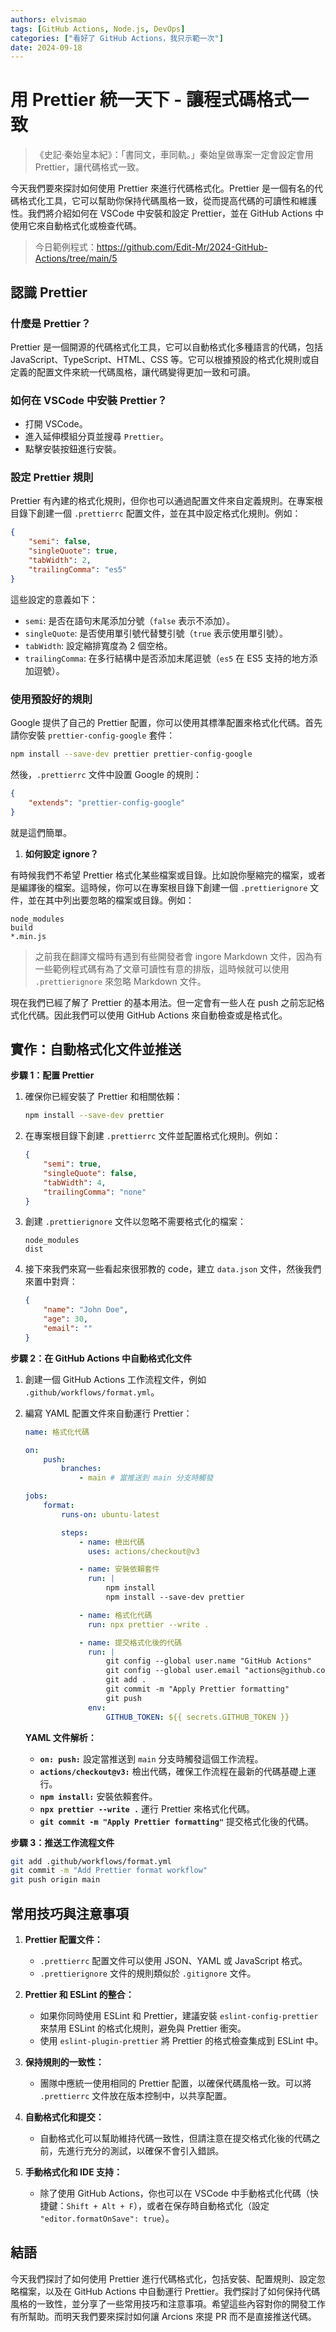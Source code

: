 ```yaml
---
authors: elvismao
tags: [GitHub Actions, Node.js, DevOps]
categories: ["看好了 GitHub Actions，我只示範一次"]
date: 2024-09-18
---
```


# 用 Prettier 統一天下 - 讓程式碼格式一致

> 《史記·秦始皇本紀》：「書同文，車同軌。」秦始皇做專案一定會設定會用 Prettier，讓代碼格式一致。

今天我們要來探討如何使用 Prettier 來進行代碼格式化。Prettier 是一個有名的代碼格式化工具，它可以幫助你保持代碼風格一致，從而提高代碼的可讀性和維護性。我們將介紹如何在 VSCode 中安裝和設定 Prettier，並在 GitHub Actions 中使用它來自動格式化或檢查代碼。

> 今日範例程式：<https://github.com/Edit-Mr/2024-GitHub-Actions/tree/main/5>

## 認識 Prettier

### 什麼是 Prettier？

Prettier 是一個開源的代碼格式化工具，它可以自動格式化多種語言的代碼，包括 JavaScript、TypeScript、HTML、CSS 等。它可以根據預設的格式化規則或自定義的配置文件來統一代碼風格，讓代碼變得更加一致和可讀。

### 如何在 VSCode 中安裝 Prettier？

- 打開 VSCode。
- 進入延伸模組分頁並搜尋 `Prettier`。
- 點擊安裝按鈕進行安裝。

### 設定 Prettier 規則

Prettier 有內建的格式化規則，但你也可以通過配置文件來自定義規則。在專案根目錄下創建一個 `.prettierrc` 配置文件，並在其中設定格式化規則。例如：

```json
{
    "semi": false,
    "singleQuote": true,
    "tabWidth": 2,
    "trailingComma": "es5"
}
```

這些設定的意義如下：

- `semi`: 是否在語句末尾添加分號（`false` 表示不添加）。
- `singleQuote`: 是否使用單引號代替雙引號（`true` 表示使用單引號）。
- `tabWidth`: 設定縮排寬度為 2 個空格。
- `trailingComma`: 在多行結構中是否添加末尾逗號（`es5` 在 ES5 支持的地方添加逗號）。

### 使用預設好的規則

Google 提供了自己的 Prettier 配置，你可以使用其標準配置來格式化代碼。首先請你安裝 `prettier-config-google` 套件：

```bash
npm install --save-dev prettier prettier-config-google
```

然後，`.prettierrc` 文件中設置 Google 的規則：

```json
{
    "extends": "prettier-config-google"
}
```

就是這們簡單。

1. **如何設定 ignore？**

有時候我們不希望 Prettier 格式化某些檔案或目錄。比如說你壓縮完的檔案，或者是編譯後的檔案。這時候，你可以在專案根目錄下創建一個 `.prettierignore` 文件，並在其中列出要忽略的檔案或目錄。例如：

```
node_modules
build
*.min.js
```

> 之前我在翻譯文檔時有遇到有些開發者會 ingore Markdown 文件，因為有一些範例程式碼有為了文章可讀性有意的排版，這時候就可以使用 `.prettierignore` 來忽略 Markdown 文件。

現在我們已經了解了 Prettier 的基本用法。但一定會有一些人在 push 之前忘記格式化代碼。因此我們可以使用 GitHub Actions 來自動檢查或是格式化。

## 實作：自動格式化文件並推送

**步驟 1：配置 Prettier**

1. 確保你已經安裝了 Prettier 和相關依賴：

    ```bash
    npm install --save-dev prettier
    ```

2. 在專案根目錄下創建 `.prettierrc` 文件並配置格式化規則。例如：

    ```json
    {
        "semi": true,
        "singleQuote": false,
        "tabWidth": 4,
        "trailingComma": "none"
    }
    ```

3. 創建 `.prettierignore` 文件以忽略不需要格式化的檔案：

    ```
    node_modules
    dist
    ```

4. 接下來我們來寫一些看起來很邪教的 code，建立 `data.json` 文件，然後我們來置中對齊：

    ```json
    {
        "name": "John Doe",
        "age": 30,
        "email": ""
    }
    ```

**步驟 2：在 GitHub Actions 中自動格式化文件**

1. 創建一個 GitHub Actions 工作流程文件，例如 `.github/workflows/format.yml`。

2. 編寫 YAML 配置文件來自動運行 Prettier：

    ```yaml
    name: 格式化代碼

    on:
        push:
            branches:
                - main # 當推送到 main 分支時觸發

    jobs:
        format:
            runs-on: ubuntu-latest

            steps:
                - name: 檢出代碼
                  uses: actions/checkout@v3

                - name: 安裝依賴套件
                  run: |
                      npm install
                      npm install --save-dev prettier

                - name: 格式化代碼
                  run: npx prettier --write .

                - name: 提交格式化後的代碼
                  run: |
                      git config --global user.name "GitHub Actions"
                      git config --global user.email "actions@github.com"
                      git add .
                      git commit -m "Apply Prettier formatting"
                      git push
                  env:
                      GITHUB_TOKEN: ${{ secrets.GITHUB_TOKEN }}
    ```

    **YAML 文件解析：**

    - **`on: push:`** 設定當推送到 `main` 分支時觸發這個工作流程。
    - **`actions/checkout@v3:`** 檢出代碼，確保工作流程在最新的代碼基礎上運行。
    - **`npm install:`** 安裝依賴套件。
    - **`npx prettier --write .`** 運行 Prettier 來格式化代碼。
    - **`git commit -m "Apply Prettier formatting"`** 提交格式化後的代碼。

**步驟 3：推送工作流程文件**

```bash
git add .github/workflows/format.yml
git commit -m "Add Prettier format workflow"
git push origin main
```

## 常用技巧與注意事項

1. **Prettier 配置文件：**

    - `.prettierrc` 配置文件可以使用 JSON、YAML 或 JavaScript 格式。
    - `.prettierignore` 文件的規則類似於 `.gitignore` 文件。

2. **Prettier 和 ESLint 的整合：**

    - 如果你同時使用 ESLint 和 Prettier，建議安裝 `eslint-config-prettier` 來禁用 ESLint 的格式化規則，避免與 Prettier 衝突。
    - 使用 `eslint-plugin-prettier` 將 Prettier 的格式檢查集成到 ESLint 中。

3. **保持規則的一致性：**

    - 團隊中應統一使用相同的 Prettier 配置，以確保代碼風格一致。可以將 `.prettierrc` 文件放在版本控制中，以共享配置。

4. **自動格式化和提交：**

    - 自動格式化可以幫助維持代碼一致性，但請注意在提交格式化後的代碼之前，先進行充分的測試，以確保不會引入錯誤。

5. **手動格式化和 IDE 支持：**
    - 除了使用 GitHub Actions，你也可以在 VSCode 中手動格式化代碼（快捷鍵：`Shift + Alt + F`），或者在保存時自動格式化（設定 `"editor.formatOnSave": true`）。

## 結語

今天我們探討了如何使用 Prettier 進行代碼格式化，包括安裝、配置規則、設定忽略檔案，以及在 GitHub Actions 中自動運行 Prettier。我們探討了如何保持代碼風格的一致性，並分享了一些常用技巧和注意事項。希望這些內容對你的開發工作有所幫助。而明天我們要來探討如何讓 Arcions 來提 PR 而不是直接推送代碼。

